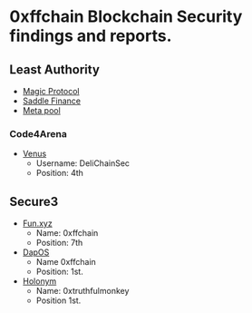 # 0xffchain Blockchain Security findings and reports. 

## Least Authority 

 - [Magic Protocol](https://leastauthority.com/static/publications/Magic_Protocol_Final_Audit_Report_Least%20Authortity_Jan2023.pdf) 
 - [Saddle Finance](https://leastauthority.com/static/publications/Least_Authority_Thesis_Saddle_Finance_Metapool_Smart_Contracts_Updated_Final_Audit_Report.pdf) 
 - [Meta pool](https://leastauthority.com/static/publications/Least_Authority_Thesis_Saddle_Finance_Metapool_Smart_Contracts_Updated_Final_Audit_Report.pdf) 
   

### Code4Arena

 - [Venus](https://code4rena.com/reports/2023-05-venus)
	 - Username: DeliChainSec
	 - Position: 4th 
 
 ## Secure3
 
 - [Fun.xyz](https://github.com/Secure3Audit/Secure3Academy/blob/main/audit_reports/Fun.xyz/Fun.xyz_final_Secure3_Audit_Report.pdf)
	 - Name: 0xffchain 
	 - Position: 7th
 - [DapOS](https://github.com/Secure3Audit/Secure3Academy/blob/main/audit_reports/dappOS/DapposP4_final_Secure3_Audit_Report.pdf)
	 - Name 0xffchain
	 - Position: 1st. 
 - [Holonym](https://github.com/Secure3Audit/Secure3Academy/blob/main/audit_reports/Holonym/Holonym-P1_final_Secure3_Audit_Report.pdf)
	 - Name: 0xtruthfulmonkey
	 - Position 1st.

